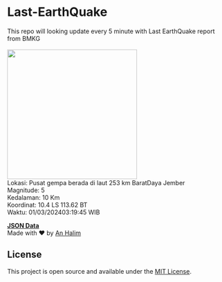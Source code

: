 # Last-EarthQuake
This repo will looking update every 5 minute with Last EarthQuake report from BMKG
<br>
<br>
<img src="https://static.bmkg.go.id/20240301031945.mmi.jpg" width="300"/>
<br>
Lokasi: Pusat gempa berada di laut 253 km BaratDaya Jember <br>
Magnitude: 5 <br>
Kedalaman: 10 Km <br>
Koordinat: 10.4 LS 113.62 BT <br>
Waktu: 01/03/202403:19:45 WIB <br>

<a href="./data/data.json">**JSON Data**</a>
<br>
Made with ❤️ by <a href="https://github.com/an-halim">An Halim</a>
## License

This project is open source and available under the [MIT License](LICENSE).

